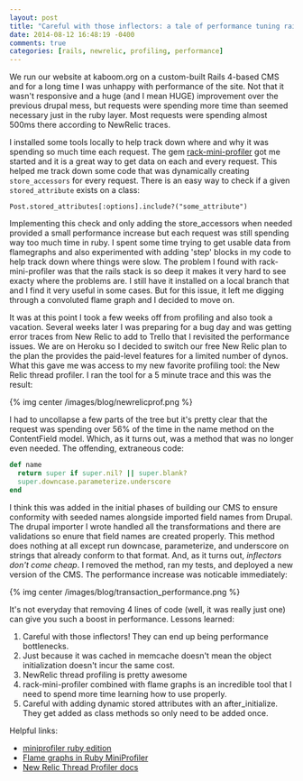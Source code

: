 ```yaml
---
layout: post
title: "Careful with those inflectors: a tale of performance tuning rails"
date: 2014-08-12 16:48:19 -0400
comments: true
categories: [rails, newrelic, profiling, performance]
---
```

We run our website at kaboom.org on a custom-built Rails 4-based CMS and for a long
time I was unhappy with performance of the site. Not that it wasn't responsive and
a huge (and I mean HUGE) improvement over the previous drupal mess, but requests
were spending more time than seemed necessary just in the ruby layer. Most requests were spending
almost 500ms there according to NewRelic traces.

I installed some tools locally to help track down where and why it was spending
so much time each request. The gem [rack-mini-profiler](https://github.com/MiniProfiler/rack-mini-profiler) got me started and it is
a great way to get data on each and every request.
This helped me track down some code that was dynamically creating ```store_accessors``` for every request. There is an easy way to check if a
given ```stored_attribute``` exists on a class:

```
Post.stored_attributes[:options].include?("some_attribute")
```

Implementing this check and only adding the store_accessors when needed
provided a small performance increase but each request was still spending way
too much time in ruby. I spent some time trying to get usable data from
flamegraphs and also experimented with adding 'step' blocks in my code to help
track down where things were slow. The problem I found with rack-mini-profiler
was that the rails stack is so deep it makes it very hard to see exacty where
the problems are. I still have it installed on a local branch that and I find
it very useful in some cases. But for this issue, it left me digging through a
convoluted flame graph and I decided to move on.

It was at this point I took a few weeks off from profiling and also took a
vacation. Several weeks later I was preparing for a bug day and was getting
error traces from New Relic to add to Trello that I revisited the performance
issues.  We are on Heroku so I decided to switch our free New Relic plan to the
plan the provides the paid-level features for a limited number of dynos. What
this gave me was access to my new favorite profiling tool: the New Relic thread
profiler. I ran the tool for a 5 minute trace and this was the result:

{% img center /images/blog/newrelicprof.png %}

I had to uncollapse a few parts of the tree but it's pretty clear that the
request was spending over 56% of the time in the name method on the
ContentField model. Which, as it turns out, was a method that was no longer
even needed.
The offending, extraneous code:

```ruby
def name
  return super if super.nil? || super.blank?
  super.downcase.parameterize.underscore
end
```

I think this was added in the initial phases of building our CMS to ensure
conformity with seeded names alongside imported field names from Drupal. The
drupal importer I wrote handled all the transformations and there are
validations so enure that field names are created properly. This method does
nothing at all except run downcase, parameterize, and underscore on strings
that already conform to that format. And, as it turns out, *inflectors don't
come cheap*. I removed the method, ran my tests, and deployed a new version of
the CMS. The performance increase was noticable immediately:

{% img center /images/blog/transaction_performance.png %}

It's not everyday that removing 4 lines of code (well, it was really just one) can give you such a boost in performance. Lessons learned:

1. Careful with those inflectors! They can end up being performance bottlenecks.
2. Just because it was cached in memcache doesn't mean the object initialization doesn't incur the same cost.
3. NewRelic thread profiling is pretty awesome
4. rack-mini-profiler combined with flame graphs is an incredible tool that I need to spend more time learning how to use properly.
5. Careful with adding dynamic stored attributes with an after_initialize. They get added as class methods so only need to be added once.

Helpful links:

* [miniprofiler ruby edition](http://samsaffron.com/archive/2012/07/12/miniprofiler-ruby-edition)
* [Flame graphs in Ruby MiniProfiler](http://samsaffron.com/archive/2013/03/19/flame-graphs-in-ruby-miniprofiler)
* [New Relic Thread Profiler docs](https://docs.newrelic.com/docs/apm/applications-menu/events/thread-profiler-dashboard)

